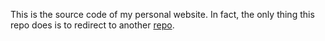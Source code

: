 This is the source code of my personal website. In fact, the only thing this repo does is to redirect 
to another [repo](https://github.com/Xinyu-Li-123/myblog).
